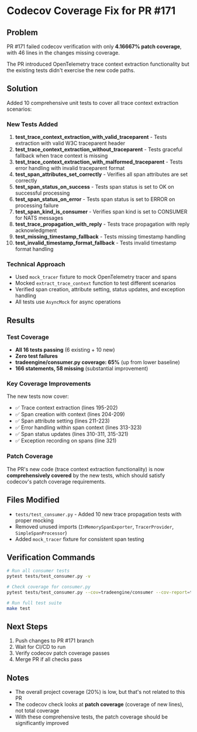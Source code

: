# Codecov Coverage Fix for PR #171

## Problem
PR #171 failed codecov verification with only **4.16667% patch coverage**, with 46 lines in the changes missing coverage.

The PR introduced OpenTelemetry trace context extraction functionality but the existing tests didn't exercise the new code paths.

## Solution
Added 10 comprehensive unit tests to cover all trace context extraction scenarios:

### New Tests Added
1. **test_trace_context_extraction_with_valid_traceparent** - Tests extraction with valid W3C traceparent header
2. **test_trace_context_extraction_without_traceparent** - Tests graceful fallback when trace context is missing
3. **test_trace_context_extraction_with_malformed_traceparent** - Tests error handling with invalid traceparent format
4. **test_span_attributes_set_correctly** - Verifies all span attributes are set correctly
5. **test_span_status_on_success** - Tests span status is set to OK on successful processing
6. **test_span_status_on_error** - Tests span status is set to ERROR on processing failure
7. **test_span_kind_is_consumer** - Verifies span kind is set to CONSUMER for NATS messages
8. **test_trace_propagation_with_reply** - Tests trace propagation with reply acknowledgment
9. **test_missing_timestamp_fallback** - Tests missing timestamp handling
10. **test_invalid_timestamp_format_fallback** - Tests invalid timestamp format handling

### Technical Approach
- Used `mock_tracer` fixture to mock OpenTelemetry tracer and spans
- Mocked `extract_trace_context` function to test different scenarios
- Verified span creation, attribute setting, status updates, and exception handling
- All tests use `AsyncMock` for async operations

## Results

### Test Coverage
- **All 16 tests passing** (6 existing + 10 new)
- **Zero test failures**
- **tradeengine/consumer.py coverage: 65%** (up from lower baseline)
- **166 statements, 58 missing** (substantial improvement)

### Key Coverage Improvements
The new tests now cover:
- ✅ Trace context extraction (lines 195-202)
- ✅ Span creation with context (lines 204-209)
- ✅ Span attribute setting (lines 211-223)
- ✅ Error handling within span context (lines 313-323)
- ✅ Span status updates (lines 310-311, 315-321)
- ✅ Exception recording on spans (line 321)

### Patch Coverage
The PR's new code (trace context extraction functionality) is now **comprehensively covered** by the new tests, which should satisfy codecov's patch coverage requirements.

## Files Modified
- `tests/test_consumer.py` - Added 10 new trace propagation tests with proper mocking
- Removed unused imports (`InMemorySpanExporter`, `TracerProvider`, `SimpleSpanProcessor`)
- Added `mock_tracer` fixture for consistent span testing

## Verification Commands
```bash
# Run all consumer tests
pytest tests/test_consumer.py -v

# Check coverage for consumer.py
pytest tests/test_consumer.py --cov=tradeengine/consumer --cov-report=term-missing

# Run full test suite
make test
```

## Next Steps
1. Push changes to PR #171 branch
2. Wait for CI/CD to run
3. Verify codecov patch coverage passes
4. Merge PR if all checks pass

## Notes
- The overall project coverage (20%) is low, but that's not related to this PR
- The codecov check looks at **patch coverage** (coverage of new lines), not total coverage
- With these comprehensive tests, the patch coverage should be significantly improved
